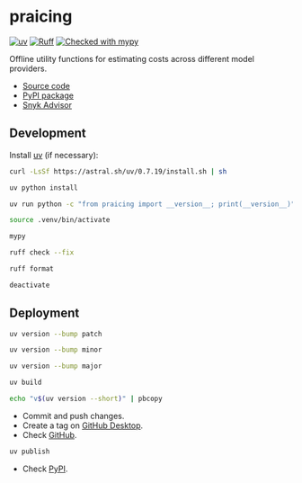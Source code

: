 # praicing

[![uv](https://img.shields.io/endpoint?url=https://raw.githubusercontent.com/astral-sh/uv/main/assets/badge/v0.json)](https://github.com/astral-sh/uv)
[![Ruff](https://img.shields.io/endpoint?url=https://raw.githubusercontent.com/astral-sh/ruff/main/assets/badge/v2.json)](https://github.com/astral-sh/ruff)
[![Checked with mypy](https://www.mypy-lang.org/static/mypy_badge.svg)](https://mypy-lang.org/)

Offline utility functions for estimating costs across different model providers.

- [Source code](https://github.com/joaopalmeiro/praicing)
- [PyPI package](https://pypi.org/project/praicing/)
- [Snyk Advisor](https://snyk.io/advisor/python/praicing)

## Development

Install [uv](https://docs.astral.sh/uv/getting-started/installation/) (if necessary):

```bash
curl -LsSf https://astral.sh/uv/0.7.19/install.sh | sh
```

```bash
uv python install
```

```bash
uv run python -c "from praicing import __version__; print(__version__)"
```

```bash
source .venv/bin/activate
```

```bash
mypy
```

```bash
ruff check --fix
```

```bash
ruff format
```

```bash
deactivate
```

## Deployment

```bash
uv version --bump patch
```

```bash
uv version --bump minor
```

```bash
uv version --bump major
```

```bash
uv build
```

```bash
echo "v$(uv version --short)" | pbcopy
```

- Commit and push changes.
- Create a tag on [GitHub Desktop](https://github.blog/2020-05-12-create-and-push-tags-in-the-latest-github-desktop-2-5-release/).
- Check [GitHub](https://github.com/joaopalmeiro/praicing/tags).

```bash
uv publish
```

- Check [PyPI](https://pypi.org/project/praicing/).
